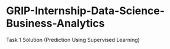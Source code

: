 # GRIP-Internship-Data-Science-Business-Analytics
Task 1 Solution (Prediction Using Supervised Learning)
